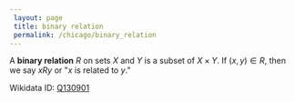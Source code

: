 ```yaml
---
 layout: page
 title: binary relation
 permalink: /chicago/binary_relation
---
```

A **binary relation** $R$ on sets $X$ and $Y$ is a subset of $X \times Y$. If $(x,y) \in R$, then we say $xRy$ or "$x$ is related to $y$."

Wikidata ID: [Q130901](https://www.wikidata.org/wiki/Q130901)